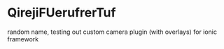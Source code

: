 QirejiFUerufrerTuf
==================

random name, testing out custom camera plugin (with overlays) for ionic framework
